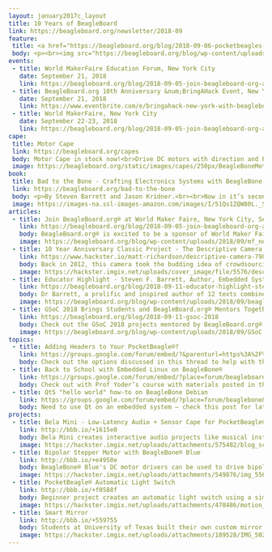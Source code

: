 ```yaml
---
layout: january2017c_layout
title: 10 Years of BeagleBoard
link: https://beagleboard.org/newsletter/2018-09
feature:
 title: <a href="https://beagleboard.org/blog/2018-09-06-pocketbeagles-for-your-classroom">Great Teaching Ideas Can Receive a Lab of PocketBeagle® boards</a>
 body: <p><br><img src="https://beagleboard.org/blog/wp-content/uploads/2018/09/10-year-twitter-ad.png"><br><b>Let's Educate!</b><br>  We are announcing a new program as part of our continued commitment to education in the use of open-source software and hardware. Educators in schools can apply for the opportunity to receive up to 30 <a href="http://beagleboard.org/pocket">PocketBeagle® boards</a> from the BeagleBoard.org® Foundation. The donation of the boards will further project development in the classroom or makerspace. To participate in this opportunity submit a project idea to our <a href="https://beagleboard.org/pocketbeagles-for-your-classroom">online education project form</a>. We look forward to hearing more about your ideas for using PocketBeagle®  in the classroom.<br><br><b>Let's Celebrate!</b><br>  Are you coming to MakerFaire NYC this month?  The celebration of the BeagleBoard.org® community in it's tenth year continues by highlighting Makers!  Join us for a &num;BringAHack event in the Big Apple on Friday, September 21st at 9pm at Leaf Bar and Lounge.  <a href="https://www.eventbrite.com/e/bringahack-new-york-with-beagleboardorg-before-maker-faire-tickets-49521195228">Register to hold your place!</a><br>Can't make it in person?  <a href="mailto:%20christi@beagleboard.org">Tell us</a> about your favorite BeagleBoard.org based Hack and be featured in our newsletter. It can be your own project or someone else’s that has been memorable for you.  We hope you’ll enjoy celebrating 10 years of BeagleBoard.org® with us!<br>&mdash;<strong>Christine Long</strong>, <em>Executive Director</em></p>
events:
 - title: World MakerFaire Education Forum, New York City
   date: September 21, 2018 
   link: https://beagleboard.org/blog/2018-09-05-join-beagleboard-org-at-world-maker-faire-in-new-york-sept-21-23
 - title: BeagleBoard.org 10th Anniversary &num;BringAHack Event, New York City
   date: September 21, 2018 
   link: https://www.eventbrite.com/e/bringahack-new-york-with-beagleboardorg-before-maker-faire-tickets-49521195228
 - title: World MakerFaire, New York City
   date: September 22-23, 2018
   link: https://beagleboard.org/blog/2018-09-05-join-beagleboard-org-at-world-maker-faire-in-new-york-sept-21-23
cape:
 title: Motor Cape
 link: https://beagleboard.org/capes
 body: Motor Cape in stock now!<br>Drive DC motors with direction and PWM control.<br>4x 3A motor outputs up to 46V
 image: https://beagleboard.org/static/images/capes/250px/BeagleBoneMotorCapeA2_Top.png
book:
 title: Bad to the Bone - Crafting Electronics Systems with BeagleBone Black, Second Edition
 link: https://beagleboard.org/bad-to-the-bone
 body: <p>By Steven Barrett and Jason Kridner.<br><br>Now in it’s second edition, “Bad to the Bone” covers getting started with the basics of using BeagleBone® Black in a classroom, all the way to complete exercises centered on motivational, fun robot projects.</p>
 image: https://images-na.ssl-images-amazon.com/images/I/51Qs1ZQW80L._SX404_BO1,204,203,200_.jpg
articles:
 - title: Join BeagleBoard.org® at World Maker Faire, New York City, Sept 21-23, 2018
   link: https://beagleboard.org/blog/2018-09-05-join-beagleboard-org-at-world-maker-faire-in-new-york-sept-21-23
   body: BeagleBoard.org® is excited to be a sponsor of World Maker Faire® 2018.    Join us!   We’ll be hosting demos and a workshop at the Education Forum on Friday, Sept 21 and in the Maker Shed on Saturday Sept 22 through Sunday Sept 23.  We’ll be celebrating our 10th Anniversary with a #BringAHack Party Friday evening.  Don’t miss it!
   image: https://beagleboard.org/blog/wp-content/uploads/2018/09/mf_newyork_seeusthere_625x250.png
 - title: 10 Year Anniversary Classic Project - The Descriptive Camera
   link: https://www.hackster.io/matt-richardson/descriptive-camera-790278
   body: Back in 2012, this camera took the budding idea of crowdsourcing metadata about a picture to an embedded platform.  With features of a regular camera it produces an image using Amazon Mechanical Turk API for a text description output of the scene.
   image: https://hackster.imgix.net/uploads/cover_image/file/5576/descriptive-camera-600px.jpg?auto=compress&w=1600&h=1200&fit=min&fm=jpg
 - title: Educator Highlight - Steven F. Barrett, Author, Embedded Systems Educator and Beagle Lover
   link: https://beagleboard.org/blog/2018-09-11-educator-highlight-steven-f-barrett
   body: Dr Barrett, a prolific and inspired author of 12 texts combined his love of Beagles and Electronics when the performance and size of  BeagleBone® Black sparked his creative teaching ideas.  Arooooo!
   image: https://beagleboard.org/blog/wp-content/uploads/2018/09/beagle-edu-cropped_2.jpg
 - title: GSoC 2018 Brings Students and BeagleBoard.org® Mentors Together
   link: https://beagleboard.org/blog/2018-09-11-gsoc-2018
   body: Check out the GSoC 2018 projects mentored by BeagleBoard.org® this summer. Students contributed to open source code with BeagleBoot, BoneScript and BeagleBone® UI and PocketBeagle® Speak & Spell projects.
   image: https://beagleboard.org/blog/wp-content/uploads/2018/09/GSoC.png
topics:
 - title: Adding Headers to Your PocketBeagle®?
   link: https://groups.google.com/forum/embed/?&parenturl=https%3A%2F%2Fbeagleboard.org%2Fpocket&showsearch=true&showpopout=true&showtabs=true&place=forum/beagleboard#!category-topic/beagleboard/pocketbeagle/Uxx_9ce2YHM
   body: Check out the options discussed in this thread to help with the choices.
 - title: Back to School with Embedded Linux on BeagleBone®
   link: https://groups.google.com/forum/embed/?place=forum/beagleboard&showsearch=true&showpopout=true&showtabs=false&hideforumtitle=true&parenturl=https%3A%2F%2Fbeagleboard.org%2Fdiscuss%2F%3Fplace%3Dtopic%252Fbeagleboard%252FoMCYbQgzjQo%252Fdiscussion#!category-topic/beagleboard/beaglebone-black/XJeKUBAzivI
   body: Check out with Prof Yoder’s course with materials posted in this thread.
 - title: Qt5 "hello world" how-to on BeagleBone Debian
   link: https://groups.google.com/forum/embed/?place=forum/beaglebone&showsearch=true&showpopout=true&showtabs=false&hideforumtitle=true&parenturl=https%3A%2F%2Fbeagleboard.org%2Fdiscuss%2F%3Fplace%3Dtopic%2Fbeagleboard%2FoMCYbQgzjQo%2Fdiscussion#!category-topic/beagleboard/software/bGuAcHm0atc
   body: Need to use Qt on an embedded system – check this post for latest getting started
projects:
 - title: Bela Mini - Low-Latency Audio + Sensor Cape for PocketBeagle®
   link: http://bbb.io/+1615e0
   body: Bela Mini creates interactive audio projects like musical instruments, sound installations & assistive technology.
   image: https://hackster.imgix.net/uploads/attachments/575482/blog_scale_jAyPkZQNjq.jpg?auto=compress%2Cformat&w=900&h=675&fit=min
 - title: Bipolar Stepper Motor with BeagleBone® Blue
   link: http://bbb.io/+e4950e
   body: BeagleBone® Blue's DC motor drivers can be used to drive bipolar stepper motors too! Pair them up with a little code for open loop control.
   image: https://hackster.imgix.net/uploads/attachments/549876/img_5565_ddixnQFmVA.JPG?auto=compress%2Cformat&w=900&h=675&fit=min
 - title: PocketBeagle® Automatic Light Switch
   link: http://bbb.io/+f0588f
   body: Beginner project creates an automatic light switch using a simple servo, PocketBeagle® and PIR motion sensor!
   image: https://hackster.imgix.net/uploads/attachments/478486/motion_sensor_light_switch_EVER2fBCq9.PNG?auto=compress%2Cformat&w=900&h=675&fit=min
 - title: Smart Mirror
   link: http://bbb.io/+559755
   body: Students at University of Texas built their own custom mirror with BeagleBone® Black and parts from the hardware store.
   image: https://hackster.imgix.net/uploads/attachments/189528/IMG_5020.JPG?auto=compress%2Cformat&w=900&h=675&fit=min
---
```

